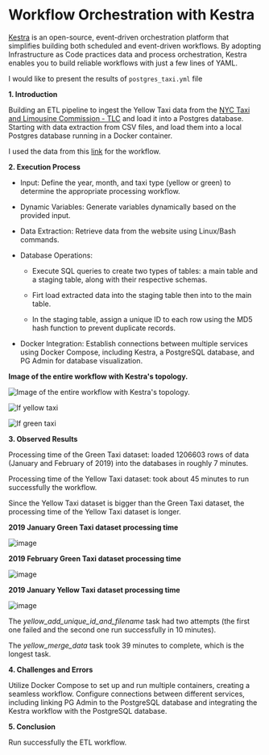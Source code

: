 # Workflow Orchestration with Kestra

[Kestra](https://kestra.io/) is an open-source, event-driven orchestration platform that simplifies building both scheduled and event-driven workflows. By adopting Infrastructure as Code practices data and process orchestration, Kestra enables you to build reliable workflows with just a few lines of YAML.

I would like to present the results of `postgres_taxi.yml` file

**1. Introduction**

Building an ETL pipeline to ingest the Yellow Taxi data from the [NYC Taxi and Limousine Commission - TLC](https://www.nyc.gov/site/tlc/about/tlc-trip-record-data.page) and load it into a Postgres database. Starting with data extraction from CSV files, and load them into a local Postgres database running in a Docker container.

I used the data from this [link](https://github.com/DataTalksClub/nyc-tlc-data/releases) for the workflow.

**2. Execution Process**

- Input: Define the year, month, and taxi type (yellow or green) to determine the appropriate processing workflow.

- Dynamic Variables: Generate variables dynamically based on the provided input.

- Data Extraction: Retrieve data from the website using Linux/Bash commands.

- Database Operations:

    - Execute SQL queries to create two types of tables: a main table and a staging table, along with their respective schemas.
    
    - Firt load extracted data into the staging table then into to the main table.
  
    - In the staging table, assign a unique ID to each row using the MD5 hash function to prevent duplicate records.

- Docker Integration: Establish connections between multiple services using Docker Compose, including Kestra, a PostgreSQL database, and PG Admin for database visualization.

**Image of the entire workflow with Kestra's topology.**

![Image of the entire workflow with Kestra's topology.](https://github.com/user-attachments/assets/34113dff-6e4c-4981-97ed-459ee5e9b921)

![If yellow taxi](https://github.com/user-attachments/assets/8ed30c97-505a-4f8c-ab3f-c2e077274b82)

![If green taxi](https://github.com/user-attachments/assets/0ade45ca-d322-4188-99ea-23c09083f92e)



**3. Observed Results**

Processing time of the Green Taxi dataset: loaded 1206603 rows of data (January and February of 2019) into the databases in roughly 7 minutes.

Processing time of the Yellow Taxi dataset: took about 45 minutes to run successfully the workflow.

Since the Yellow Taxi dataset is bigger than the Green Taxi dataset, the processing time of the Yellow Taxi dataset is longer.

**2019 January Green Taxi dataset processing time**

![image](https://github.com/user-attachments/assets/cc8e365d-dd08-417c-9e7f-f750cebcce09)

**2019 February Green Taxi dataset processing time**

![image](https://github.com/user-attachments/assets/a99fc44e-782a-498d-a673-8029a2f39ea6)

**2019 January Yellow Taxi dataset processing time**

![image](https://github.com/user-attachments/assets/0ccffeb5-faf6-42f6-b068-252805656925)

The *yellow_add_unique_id_and_filename* task had two attempts (the first one failed and the second one run successfully in 10 minutes).

The *yellow_merge_data* task took 39 minutes to complete, which is the longest task.

**4. Challenges and Errors**

Utilize Docker Compose to set up and run multiple containers, creating a seamless workflow. Configure connections between different services, including linking PG Admin to the PostgreSQL database and integrating the Kestra workflow with the PostgreSQL database.

**5. Conclusion**

Run successfully the ETL workflow.

